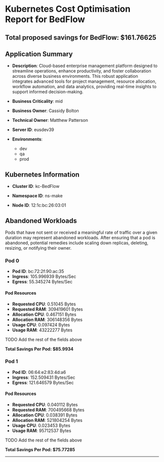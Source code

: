 # Kubernetes Cost Optimisation Report for BedFlow

## Total proposed savings for BedFlow: $161.76625

## Application Summary

- **Description**: Cloud-based enterprise management platform designed to streamline operations, enhance productivity, and foster collaboration across diverse business environments. This robust application integrates advanced tools for project management, resource allocation, workflow automation, and data analytics, providing real-time insights to support informed decision-making.

- **Business Criticality**: mid

- **Business Owner**: Cassidy Bolton

- **Technical Owner**: Matthew Patterson

- **Server ID**: eusdev39

- **Environments**: 
	 - dev
	- qa
	- prod

## Kubernetes Information
- **Cluster ID**: kc-BedFlow

- **Namespace ID**: ns-make

- **Node ID**: 12:1c:bc:26:03:01

## Abandoned Workloads
Pods that have not sent or received a meaningful rate of traffic over a given duration may represent abandoned workloads. After ensuring that a pod is abandoned, potential remedies include scaling down replicas, deleting, resizing, or notifying their owner.

### Pod 0
- **Pod ID**: bc:72:2f:90:ac:35
- **Ingress**: 105.996939 Bytes/Sec
- **Egress**: 55.345274 Bytes/Sec
#### Pod Resources
- **Requested CPU**: 0.51045 Bytes
- **Requested RAM**: 309419601 Bytes
- **Allocation CPU**: 0.467151 Bytes
- **Allocation RAM**: 306148356 Bytes
- **Usage CPU**: 0.097424 Bytes
- **Usage RAM**: 43222277 Bytes




 TODO Add the rest of the fields above


**Total Savings Per Pod: $85.9934**

### Pod 1
- **Pod ID**: 06:64:e2:83:4d:a6
- **Ingress**: 152.509431 Bytes/Sec
- **Egress**: 121.646579 Bytes/Sec
#### Pod Resources
- **Requested CPU**: 0.040112 Bytes
- **Requested RAM**: 700495668 Bytes
- **Allocation CPU**: 0.038391 Bytes
- **Allocation RAM**: 521804254 Bytes
- **Usage CPU**: 0.023453 Bytes
- **Usage RAM**: 95712537 Bytes




 TODO Add the rest of the fields above


**Total Savings Per Pod: $75.77285**


---
